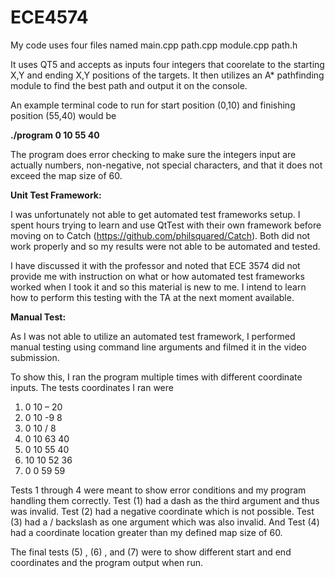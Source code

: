# ECE4574

My code uses four files named
main.cpp 
path.cpp
module.cpp
path.h

It uses QT5 and accepts as inputs four integers that coorelate to the starting X,Y and ending X,Y positions of the targets. It then utilizes an A* pathfinding module to find the best path and output it on the console. 

An example terminal code to run for start position (0,10) and finishing position (55,40) would be

**./program 0 10 55 40**


The program does error checking to make sure the integers input are actually numbers, non-negative, not special characters, and that it does not exceed the map size of 60.

**Unit Test Framework:**

I was unfortunately not able to get automated test frameworks setup. I spent hours trying to learn and use QtTest with their own framework before moving on to Catch (https://github.com/philsquared/Catch). Both did not work properly and so my results were not able to be automated and tested.

I have discussed it with the professor and noted that ECE 3574 did not provide me with instruction on what or how automated test frameworks worked when I took it and so this material is new to me. I intend to learn how to perform this testing with the TA at the next moment available. 

**Manual Test:**

As I was not able to utilize an automated test framework, I performed manual testing using command line arguments and filmed it in the video submission. 

To show this, I ran the program multiple times with different coordinate inputs. The tests coordinates I ran were

1. 0 10 – 20
2. 0 10 -9 8
3. 0 10 / 8
4. 0 10 63 40
5. 0 10 55 40
6. 10 10 52 36
7. 0 0 59 59

Tests 1 through 4 were meant to show error conditions and my program handling them correctly. Test (1) had a dash as the third argument and thus was invalid. Test (2) had a negative coordinate which is not possible. Test (3) had a / backslash as one argument which was also invalid. And Test (4) had a coordinate location greater than my defined map size of 60.

The final tests (5) , (6) , and (7) were to show different start and end coordinates and the program output when run. 